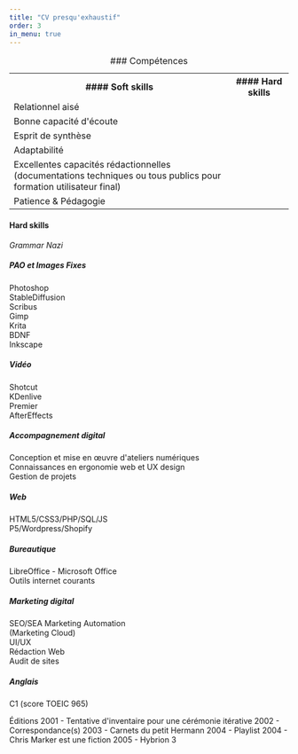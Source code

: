 ```yaml
---
title: "CV presqu'exhaustif"
order: 3
in_menu: true
---
```

<table>
  <caption>
### Compétences
  </caption>
   <tbody>
    <tr>
      <th scope="col">#### Soft skills</th>
      <th scope="col">#### Hard skills</th>
    </tr>
    <tr>
      <td>Relationnel aisé</td>
      <td></td>
    </tr>
    <tr>
      <td>Bonne capacité d'écoute</td>
      <td></td>
    </tr>
    <tr>
      <td>Esprit de synthèse</td>
      <td></td>
    </tr>
    <tr>
      <td>Adaptabilité</td>
      <td></td>
    </tr>
    <tr>
      <td>Excellentes capacités rédactionnelles <br>(documentations techniques ou tous publics pour formation utilisateur final)</td>
      <td></td>
    </tr>
    <tr>
      <td>Patience & Pédagogie</td>
      <td></td>
    </tr>
  </tbody>
</table>


#### Hard skills
_Grammar Nazi_  
##### PAO et Images Fixes
Photoshop  
StableDiffusion  
Scribus  
Gimp  
Krita  
BDNF  
Inkscape  
##### Vidéo
Shotcut  
KDenlive  
Premier  
AfterEffects  
##### Accompagnement digital
Conception et mise en œuvre d'ateliers numériques  
Connaissances en ergonomie web et UX design  
Gestion de projets  
##### Web 
HTML5/CSS3/PHP/SQL/JS  
P5/Wordpress/Shopify  
##### Bureautique
LibreOffice - Microsoft Office  
Outils internet courants 
##### Marketing digital
SEO/SEA
Marketing Automation  
(Marketing Cloud)  
UI/UX  
Rédaction Web  
Audit de sites  
##### Anglais
C1 (score TOEIC 965) 




Éditions
2001 - Tentative d'inventaire pour une cérémonie itérative
2002 - Correspondance(s)
2003 - Carnets du petit Hermann
2004 - Playlist
2004 - Chris Marker est une fiction
2005 - Hybrion 3 